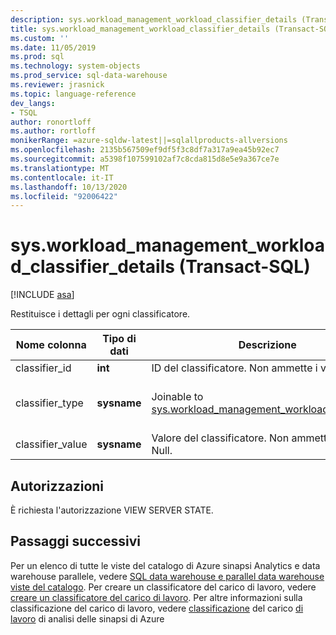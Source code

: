 ```yaml
---
description: sys.workload_management_workload_classifier_details (Transact-SQL)
title: sys.workload_management_workload_classifier_details (Transact-SQL) | Microsoft Docs
ms.custom: ''
ms.date: 11/05/2019
ms.prod: sql
ms.technology: system-objects
ms.prod_service: sql-data-warehouse
ms.reviewer: jrasnick
ms.topic: language-reference
dev_langs:
- TSQL
author: ronortloff
ms.author: rortloff
monikerRange: =azure-sqldw-latest||=sqlallproducts-allversions
ms.openlocfilehash: 2135b567509ef9df5f3c8df7a317a9ea45b92ec7
ms.sourcegitcommit: a5398f107599102af7c8cda815d8e5e9a367ce7e
ms.translationtype: MT
ms.contentlocale: it-IT
ms.lasthandoff: 10/13/2020
ms.locfileid: "92006422"
---
```

# <a name="sysworkload_management_workload_classifier_details-transact-sql"></a>sys.workload_management_workload_classifier_details (Transact-SQL)

[!INCLUDE [asa](../../includes/applies-to-version/asa.md)]

  Restituisce i dettagli per ogni classificatore.  
  
|Nome colonna|Tipo di dati|Descrizione|Range|  
|-----------------|---------------|-----------------|-----------|
|classifier_id|**int**|ID del classificatore.  Non ammette i valori Null.|
|classifier_type|**sysname**|Joinable to [sys.workload_management_workload_classifiers](sys-workload-management-workload-classifiers-transact-sql.md).|`membername`</br>`wlm_label`</br>`wlm_context`</br>`start_time`</br>`end_time`|
|classifier_value|**sysname**|Valore del classificatore. Non ammette i valori Null.||

## <a name="permissions"></a>Autorizzazioni

È richiesta l'autorizzazione VIEW SERVER STATE.

## <a name="next-steps"></a>Passaggi successivi
  
Per un elenco di tutte le viste del catalogo di Azure sinapsi Analytics e data warehouse parallele, vedere [SQL data warehouse e parallel data warehouse viste del catalogo](../../relational-databases/system-catalog-views/sql-data-warehouse-and-parallel-data-warehouse-catalog-views.md). Per creare un classificatore del carico di lavoro, vedere [creare un classificatore del carico di lavoro](../../t-sql/statements/create-workload-classifier-transact-sql.md). Per altre informazioni sulla classificazione del carico di lavoro, vedere [classificazione](/azure/sql-data-warehouse/sql-data-warehouse-workload-classification) del carico [di lavoro](/azure/sql-data-warehouse/sql-data-warehouse-workload-classification) di analisi delle sinapsi di Azure

